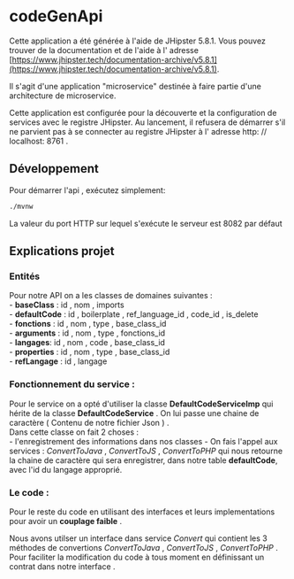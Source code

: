 # codeGenApi

Cette application a été générée à l'aide de JHipster 5.8.1. Vous pouvez trouver de la documentation et de l'aide à l' adresse [https://www.jhipster.tech/documentation-archive/v5.8.1](https://www.jhipster.tech/documentation-archive/v5.8.1).

Il s'agit d'une application "microservice" destinée à faire partie d'une architecture de microservice.

Cette application est configurée pour la découverte et la configuration de services avec le registre JHipster. Au lancement, il refusera de démarrer s'il ne parvient pas à se connecter au registre JHipster à l' adresse http: // localhost: 8761 .

## Développement

Pour démarrer l'api , exécutez simplement:

```bash
./mvnw
```

La valeur du port HTTP sur lequel s'exécute le serveur est 8082 par défaut

## Explications projet 

### Entités 

Pour notre API on a les classes de domaines suivantes :    
    - **baseClass**  : id , nom , imports  
    - **defaultCode** : id , boilerplate , ref_language_id , code_id , is_delete  
    - **fonctions** : id , nom , type , base_class_id   
    - **arguments** : id , nom , type , fonctions_id  
    - **langages**: id , nom , code , base_class_id  
    - **properties** : id , nom , type , base_class_id  
    - **refLangage** : id , langage  


### Fonctionnement du service : 

Pour le service on a opté d'utiliser la classe **DefaultCodeServiceImp** qui hérite de la classe **DefaultCodeService** . On lui passe une chaine de caractère ( Contenu de notre fichier Json ) .   
Dans cette classe on fait 2 choses :    
    - l'enregistrement des informations dans nos classes 
    - On fais l'appel aux services  : *ConvertToJava* , *ConvertToJS* , *ConvertToPHP*  qui nous retourne la chaine de caractère qui sera enregistrer, dans notre table **defaultCode**, avec l'id du langage approprié. 

### Le code : 

Pour le reste du code en utilisant des interfaces et leurs implementations pour avoir un **couplage faible**  .

Nous avons utilser un interface dans service *Convert* qui contient les 3 méthodes de convertions *ConvertToJava* , *ConvertToJS* , *ConvertToPHP* . Pour faciliter la modification du code à tous moment en définissant un contrat dans notre interface .







   




        


